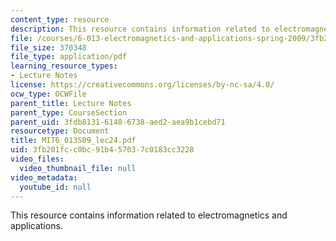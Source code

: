 ```yaml
---
content_type: resource
description: This resource contains information related to electromagnetics and applications.
file: /courses/6-013-electromagnetics-and-applications-spring-2009/3fb201fcc0bc91b457037c0183cc3228_MIT6_013S09_lec24.pdf
file_size: 370348
file_type: application/pdf
learning_resource_types:
- Lecture Notes
license: https://creativecommons.org/licenses/by-nc-sa/4.0/
ocw_type: OCWFile
parent_title: Lecture Notes
parent_type: CourseSection
parent_uid: 3fdb8131-6148-6738-aed2-aea9b1cebd71
resourcetype: Document
title: MIT6_013S09_lec24.pdf
uid: 3fb201fc-c0bc-91b4-5703-7c0183cc3228
video_files:
  video_thumbnail_file: null
video_metadata:
  youtube_id: null
---
```

This resource contains information related to electromagnetics and applications.